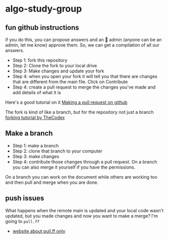 # algo-study-group

## fun github instructions
if you do this, you can propose answers and an 👤 admin (anyone can be an admin, let me know) approve them. So, we can get a compilation of all our answers.

- Step 1: fork this repository
- Step 2: Clone the fork to your local drive
- Step 3: Make changes and update your fork
- Step 4:  when you open your fork it will tell you that there are changes that are different from the main file. Click on Contribute
- Step 4: create a pull request to merge the changes you've made and add details of what it is

Here's a good tutorial on it [Making a pull request on github](https://docs.github.com/en/get-started/quickstart/contributing-to-projects)

The fork is kind of like a branch, but for the repository not just a branch [forking tutorial by TheCodex](https://www.youtube.com/watch?v=nT8KGYVurIU)


## Make a branch
- Step 1: make a branch
- Step 2: clone that branch to your computer
- Step 3: make changes
- Step 4: contribute those changes through a pull request. On a branch you can also merge it yourself if you have the permissions.

On a branch you can work on the document while others are working too and then pull and merge when you are done.

## push issues
What happens when the remote main is updated and your local code wasn't updated, but you made changes and now you want to make a merge? I'm going to `pull.ff`
- [website about pull.ff only](https://blog.sffc.xyz/post/185195398930/why-you-should-use-git-pull-ff-only-git-is-a)